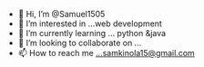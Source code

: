 - 👋 Hi, I’m @Samuel1505
- 👀 I’m interested in ...web development
- 🌱 I’m currently learning ... python &java
- 💞️ I’m looking to collaborate on ...
- 📫 How to reach me ...samkinola15@gmail.com

<!---
Samuel1505/Samuel1505 is a ✨ special ✨ repository because its `README.md` (this file) appears on your GitHub profile.
You can click the Preview link to take a look at your changes.
--->

